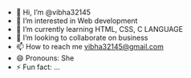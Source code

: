 - 👋 Hi, I’m @vibha32145
- 👀 I’m interested in Web development
- 🌱 I’m currently learning HTML, CSS, C LANGUAGE
- 💞️ I’m looking to collaborate on business
- 📫 How to reach me vibha32145@gmail.com
- 😄 Pronouns: She
- ⚡ Fun fact: ...

<!---
vibha32145/vibha32145 is a ✨ special ✨ repository because its `README.md` (this file) appears on your GitHub profile.
You can click the Preview link to take a look at your changes.
--->
